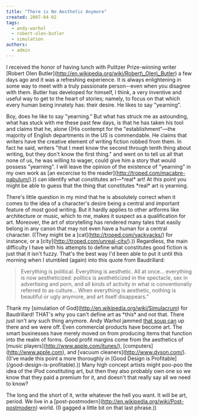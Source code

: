 ```yaml
---
title: "There is No Aesthetic Anymore"
created: 2007-04-02
tags: 
  - andy-warhol
  - robert-olen-butler
  - simulation
authors: 
  - admin
---
```


I received the honor of having lunch with Pulitzer Prize-winning writer \[Robert Olen Butler\](http://en.wikipedia.org/wiki/Robert\_Olen\_Butler) a few days ago and it was a refreshing experience. It is always enlightening in some way to meet with a truly passionate person--even when you disagree with them. Butler has developed for himself, I think, a very inventive and useful way to get to the heart of stories; namely, to focus on that which every human being innately has: their desire. He likes to say "yearning".

Boy, does he like to say "yearning." But what has struck me as astounding, what has stuck with me these past few days, is that he has taken his tool and claims that he, alone ((His contempt for the "establishment"—the majority of English departments in the US is commendable. He claims that writers have the creative element of writing fiction robbed from them. In fact he said, writers "that I meet know the second through tenth thing about writing, but they don't know the first thing." and went on to tell us all that none of us, he was willing to wager, could give him a story that would possess "yearning". I will leave the opinion of the existence of "yearning" in my own work as \[an excercise to the reader\](http://troped.com/macabre-pabulum/).)) can identify what constitutes art—\*real\* art! At this point you might be able to guess that the thing that constitutes \*real\* art is yearning.

There's little question in my mind that he is absolutely correct when it comes to the idea of a character's desire being a central and important feature of most good writing. But it hardly applies to other artforms like architecture or music, which to me, makes it suspect as a qualification for art. Moreover, the art of storytelling has rendered many tales that easily belong in any canon that may not even have a human for a central character. ((They might be a \[cat\](http://troped.com/yackyacks/) for instance, or a \[city\](http://troped.com/unreal-city/).)) Regardless, the main difficulty I have with his attempts to define what constitutes good fiction is just that it isn't fuzzy. That's the best way I'd been able to put it until this morning when I stumbled (again) into this quote from Baudrillard:

> Everything is political. Everything is aesthetic. All at once... everything is now aestheticized: politics is aestheticized in the spectacle, sex in advertising and porn, and all kinds of activity in what is conventionally referred to as culture... When everything is aesthetic, nothing is beautiful or ugly anymore, and art itself disappears."

Thank my \[simulation of God\](http://en.wikipedia.org/wiki/Simulacrum) for Baudrillard! THAT's why you can't define art as \*this\* and not that. There just isn't any such thing anymore. Andy Warhol jammed [that soup can](http://www.banapana.com/wp-content/uploads/2007/04/warhol.jpg "Campbell") up there and we were off. Even commercial products have become art. The smart businesses have merely moved on from producing items that function into the realm of forms. Good profit margins come from the aesthetics of \[music players\](http://www.apple.com/itunes/), \[computers\](http://www.apple.com), and \[vacuum cleaners\](http://www.dyson.com/). ((I've made this point a more thoroughly in \[Good Design is Profitable\](/good-design-is-profitable).)) Many high concept artists might poo-poo the idea of the iPod constituting art, but then they also probably own one so we know that they paid a premium for it, and doesn't that really say all we need to know?

The long and the short of it, write whatever the hell you want. It will be art, period. We live in a \[post-postmodern\](http://en.wikipedia.org/wiki/Post-postmodern) world. ((I gagged a little bit on that last phrase.))
